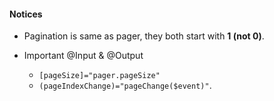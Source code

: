 #### Notices

* Pagination is same as pager, they both start with **1 (not 0)**.

* Important @Input & @Output 
  * `[pageSize]="pager.pageSize"`
  * `(pageIndexChange)="pageChange($event)"`.
